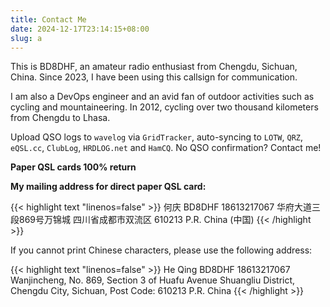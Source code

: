 ```yaml
---
title: Contact Me
date: 2024-12-17T23:14:15+08:00
slug: a
---
```


This is BD8DHF, an amateur radio enthusiast from Chengdu, Sichuan, China. Since 2023, I have been using this callsign for communication. 

I am also a DevOps engineer and an avid fan of outdoor activities such as cycling and mountaineering. In 2012, cycling over two thousand kilometers from Chengdu to Lhasa. 

Upload QSO logs to `wavelog` via `GridTracker`, auto-syncing to `LOTW`, `QRZ`, `eQSL.cc`, `ClubLog`, `HRDLOG.net` and `HamCQ`. No QSO confirmation? Contact me!

**Paper QSL cards 100% return** 

**My mailing address for direct paper QSL card:**

{{< highlight text "linenos=false" >}}
何庆 BD8DHF 18613217067
华府大道三段869号万锦城
四川省成都市双流区 610213
P.R. China (中国)
{{< /highlight >}}

If you cannot print Chinese characters, please use the following address:

{{< highlight text "linenos=false" >}}
He Qing BD8DHF 18613217067
Wanjincheng, No. 869, Section 3 of Huafu Avenue
Shuangliu District, Chengdu City, Sichuan, Post Code: 610213
P.R. China
{{< /highlight >}}
